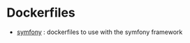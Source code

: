 # Dockerfiles

- [symfony](https://github.com/bmancone/dockerfiles/symfony) : dockerfiles to use with the symfony framework

